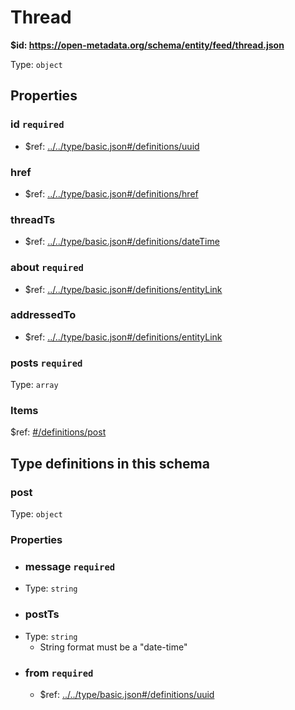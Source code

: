 # Thread

<b id="https/open-metadata.org/schema/entity/feed/thread.json">&#36;id: https://open-metadata.org/schema/entity/feed/thread.json </b>

Type: `object`

## Properties
### id `required`
 - &#36;ref: [../../type/basic.json#/definitions/uuid](../types/basic.md#uuid)
### href
 - &#36;ref: [../../type/basic.json#/definitions/href](../types/basic.md#href)
### threadTs
 - &#36;ref: [../../type/basic.json#/definitions/dateTime](../types/basic.md#datetime)
### about `required`
 - &#36;ref: [../../type/basic.json#/definitions/entityLink](../types/basic.md#entitylink)
### addressedTo
 - &#36;ref: [../../type/basic.json#/definitions/entityLink](../types/basic.md#entitylink)
### posts `required`
Type: `array`

### Items
&#36;ref: [#/definitions/post](#post)



## Type definitions in this schema
### post

Type: `object`

### Properties
 - ### message `required`
 - Type: `string`
 - ### postTs
 - Type: `string`
	 - String format must be a "date-time"
 - ### from `required`
	 - &#36;ref: [../../type/basic.json#/definitions/uuid](../types/basic.md#uuid)


